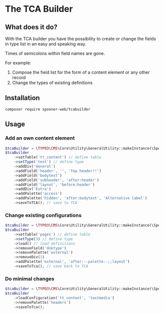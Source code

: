 # The TCA Builder

## What does it do?

With the TCA builder you have the possibility to create
or change the fields in type list in an easy and speaking way.

Times of semicolons within field names are gone.

For example:
1. Compose the field list for the form of a content element or any other record
1. Change the types of existing definitions

## Installation

`composer require spooner-web/tcabuilder`

## Usage

### Add an own content element

```php
$tcaBuilder = \TYPO3\CMS\Core\Utility\GeneralUtility::makeInstance(\SpoonerWeb\TcaBuilder\TcaBuilder::class);
$tcaBuilder
    ->setTable('tt_content') // define table
    ->setType('test') // define type
    ->addDiv('General')
    ->addField('header', '', 'Top header!!')
    ->addField('bodytext')
    ->addField('subheader', 'after:header')
    ->addField('layout', 'before:header')
    ->addDiv('Extra')
    ->addPalette('access')
    ->addPalette('hidden', 'after:bodytext', 'Alternative label')
    ->saveToTCA(); // save to TCA
```

### Change existing configurations

```php
$tcaBuilder = \TYPO3\CMS\Core\Utility\GeneralUtility::makeInstance(\SpoonerWeb\TcaBuilder\TcaBuilder::class);
$tcaBuilder
    ->setTable('pages') // define table
    ->setType(3) // define type
    ->load() // load definitions
    ->removeField('doktype')
    ->removePalette('external')
    ->removeDiv(1)
    ->addPalette('external', 'after:--palette--;;layout')
    ->saveToTca(); // save back to TCA
```

### Do minimal changes

```php
$tcaBuilder = \TYPO3\CMS\Core\Utility\GeneralUtility::makeInstance(\SpoonerWeb\TcaBuilder\TcaBuilder::class);
$tcaBuilder
    ->loadConfiguration('tt_content', 'textmedia')
    ->removePalette('headers')
    ->saveToTca();
```
